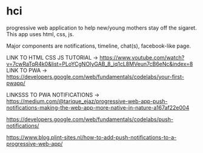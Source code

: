 # hci
progressive web application to help new/young mothers stay off the sigaret.
This app uses html, css, js.

Major components are notifications, timeline, chat(s), facebook-like page.

LINK TO HTML CSS JS TUTORIAL -> https://www.youtube.com/watch?v=7cwRaTqR4k0&list=PLoYCgNOIyGAB_8_iq1cL8MVeun7cB6eNc&index=8 
LINK TO PWA -> https://developers.google.com/web/fundamentals/codelabs/your-first-pwapp/

LINKSSS TO PWA NOTIFICATIONS -> https://medium.com/@tarique_ejaz/progressive-web-app-push-notifications-making-the-web-app-more-native-in-nature-a167af22e004

https://developers.google.com/web/fundamentals/codelabs/push-notifications/

https://www.blog.plint-sites.nl/how-to-add-push-notifications-to-a-progressive-web-app/
